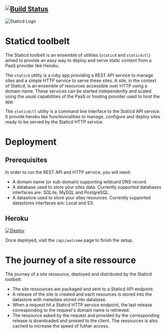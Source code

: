 [![Build Status](https://travis-ci.org/garnieretienne/staticd.svg?branch=master)](https://travis-ci.org/garnieretienne/staticd)
-----

![Staticd Logo](http://www.imagesup.net/?di=16141830503310)

# Staticd toolbelt

The Staticd toolbelt is an ensemble of utilities (`staticd` and `staticdctl`)
aimed to provide an easy way to deploy and serve static content from a PaaS
provider like Heroku.

The `staticd` utility is a ruby app providing a REST API service to manage sites
and a simple HTTP service to serve these sites. A site, in the context of
Staticd, is an ensemble of resources accessible over HTTP using a domain name.
These services can be started independently and scaled using the usual
capabilities of the PaaS or hosting provider used to host the app.

The `staticdctl` utility is a command line interface to the Staticd API service.
It provide heroku like functionnalities to manage, configure and deploy sites
ready to be served by the Staticd HTTP service.

<script type="text/javascript" src="https://asciinema.org/a/14710.js" id="asciicast-14710" async></script>

# Deployment

## Prerequisites

In order to run the REST API and HTTP service, you will need:
* A domain name (or sub-domain) supporting wildcard DNS record.
* A database used to store your sites data.
  Currently supported databases interfaces are: SQLite, MySQL and PostgreSQL.
* A datastore used to store your sites resources.
  Currently supported datastores interfaces are: Local and S3.

## Heroku

[![Deploy](https://www.herokucdn.com/deploy/button.png)](https://heroku.com/deploy)

Once deployed, visit the `/api/welcome` page to finish the setup.

# The journey of a site ressource

The journey of a site ressource, deployed and distributed by the Staticd
toolbelt:

* The site ressources are packaged and sent to a Staticd API endpoint.
* A release of the site is created and each resources is stored into the
  datastore with metadata stored into database.
* When a request hit a Staticd HTTP service endpoint, the last release
  corresponding to the request's domain name is retrieved.
* The ressource asked by the request and provided by the corresponding release
  is downloaded and proxied to the client. The ressources is also cached to
  increase the speed of futher access.

